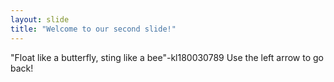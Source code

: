 ```yaml
---
layout: slide
title: "Welcome to our second slide!"
---
```

"Float like a butterfly, sting like a bee"-kl180030789
Use the left arrow to go back!
